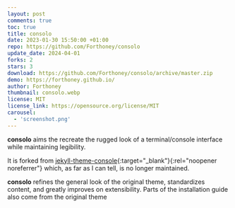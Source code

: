 ```yaml
---
layout: post
comments: true
toc: true
title: consolo
date: 2023-01-30 15:50:00 +01:00
repo: https://github.com/Forthoney/consolo
update_date: 2024-04-01
forks: 2
stars: 3
download: https://github.com/Forthoney/consolo/archive/master.zip
demo: https://forthoney.github.io/
author: Forthoney
thumbnail: consolo.webp
license: MIT
license_link: https://opensource.org/license/MIT
carousel:
  - 'screenshot.png'
---
```


**consolo** aims the recreate the rugged look of a terminal/console interface while maintaining legibility.

It is forked from [jekyll-theme-console](https://github.com/b2a3e8/jekyll-theme-console){:target="_blank"}{:rel="noopener noreferrer"} which, as far as I can tell, is no longer maintained.

**consolo** refines the general look of the original theme, standardizes content, and greatly improves on extensibility.  Parts of the installation guide also come from the original theme
